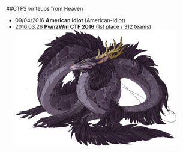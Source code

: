 ##CTFS writeups from Heaven
* 09/04/2016 **American Idiot** (American-Idiot)
* [2016.03.26 **Pwn2Win CTF 2016** (1st place / 312 teams)](2016-03-26-pwn2win)
![logo](logo.png)
